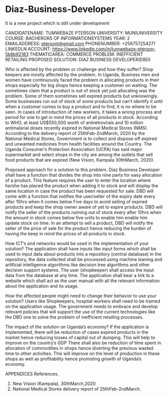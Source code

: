# Diaz-Business-Developer
It is a new project which is still under development

CANDIDATENAME:	TUMWEBAZE PTERSON UNIVERSITY:	MUNIUNIVERSITY
COURSE:	BACHERORS OF INFORMATIONSYSTEMS
YEAR:	2
EMAILADDRESS:	ptersont@gmail.com
PHONENUMBER:                   +256757254271 
LINKEDLN ACCOUNT:              https://www.linkedin.com/in/tumwebaze-pterson-5b8b92183
THEMATICAREA:                  COMMERCE
PROBLEM:	 INEFFICIENT RETAILING 
PROPOSED SOLUTION:	DIAZ BUSINESS DEVELOPER(DBD)
                                                           

Who is affected by the problem or challenge and how they suffer?
Shop keepers are mostly affected by the problem.
In Uganda, Business men and women have continuously faced the problem in allocating products in their shops especially for big shops hence keeping a customer on waiting. The sometimes claim that a product is out of stock yet just allocating was the problem.
Some of them sometimes sell expired products but unknowingly.
Some businesses run out of stock of some products but can’t identify it until when a customer comes to buy a product and to find, it is no where to be seen.
In cases of introduction of new workers, it takes a wrong process and period for one to get in mind the prices of all products in stock.
According to WHO, at least US$550,000 worth of antiretrovirals and 10 million antimalarial doses recently expired in National Medical Stores (NMS).
According to the delivery report of 25thFeb-2ndMarch, 2020 by the National Medical Stores, Government is to collect and dispose off expired and unwanted medicines from health facilities around the Country.
The Uganda Consumer’s Protection Association (UCPA) has said major supermarket and select shops in the city are among the outlets that sell food products that are expired (New Vision, Kampala 30thMarch, 2020).
 
Proposed approach for a solution to this problem.
Diaz Business Developer shall have a function that divides the shop into nine parts for easy allocation of a product. This feature requires the user to enter the location where he/she has placed the product when adding it to stock and will display the same location in case the product has been requested for sale.
DBD will come with a function that notifies the user/seller of the expiry date every after 10hrs when it comes below Five days to avoid selling of expired products and keep the shop owner aware of yet to expire products.
DBD will notify the seller of the products running out of stock every after 10hrs when the amount in stock comes below five units to enable him enable him update stock on time.
In an attempt to sell a product, DBD will notify the seller of the price of sale for the product hence reducing the burden of having the keep in mind the prices of all products in stock.

How ICT’s and networks would be used in the implementation of your solution?
The application shall have inputs like input forms which shall be used to input data about products into a repository (central database) in the repository, the data collected shall be processed using machine leaning and artificial intelligence algorithms like decision tree algorithms and other decision support systems. The user (shopkeeper) shall access the input data from the database at any time.
The application shall bear a link to a website which shall act as the user manual with all the relevant information about the application and its usage.

How the affected people might need to change their behavior to use your solution?
Users like Shopkeepers, hospital workers shall need to be trained on the application usage.
The government needs to embrace and develop relevant policies that will support the use of the current technologies like the DBD one to solve the problem of inefficient retailing processes.

The impact of the solution on Uganda’s economy?
If the application is implemented, there will be reduction of cases expired products in the market hence reducing losses of capital out of dumping. This will help to improve on the country’s GDP
There shall also be reduction of time spent in allocation of commodities in shops hence diverting the previous wasted time to other activities. This will improve on the level of production in these shops as well as profitability hence promoting growth of Uganda’s economy.
 
APPENDICES
References.
1.	New Vision (Kampala), 30thMarch,2020
2.	National Medical Stores delivery report of 25thFeb-2ndMarch.

